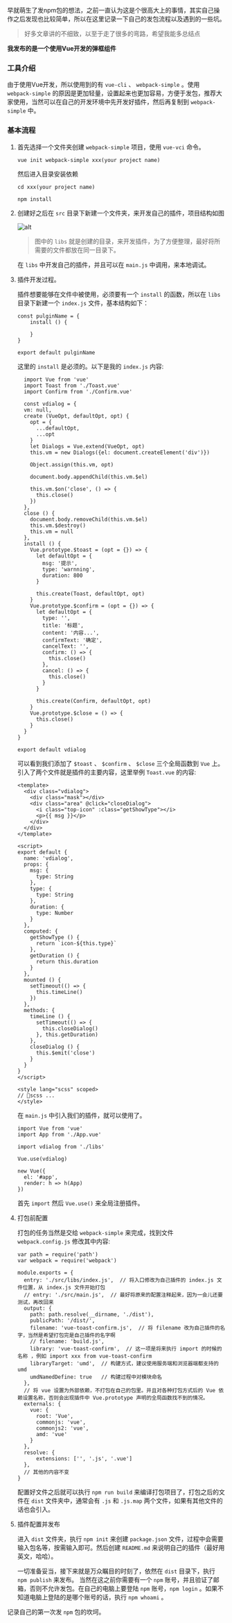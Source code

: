 早就萌生了发npm包的想法，之前一直认为这是个很高大上的事情，其实自己操作之后发现也比较简单，所以在这里记录一下自己的发包流程以及遇到的一些坑。

> 好多文章讲的不细致，以至于走了很多的弯路，希望我能多总结点

**我发布的是一个使用Vue开发的弹框组件**

### 工具介绍 

由于使用Vue开发，所以使用到的有 ```vue-cli``` 、 ```webpack-simple``` 。使用 ```webpack-simple``` 的原因是更加轻量，设置起来也更加容易，方便于发包，推荐大家使用，当然可以在自己的开发环境中先开发好插件，然后再复制到 ```webpack-simple``` 中。

### 基本流程

1. 首先选择一个文件夹创建 ```webpack-simple``` 项目，使用 ```vue-vci``` 命令。

    ```
    vue init webpack-simple xxx(your project name)
    ```
    然后进入目录安装依赖

    ```
    cd xxx(your project name)

    npm install
    ```

2. 创建好之后在 ```src``` 目录下新建一个文件夹，来开发自己的插件，项目结构如图

    ![alt](https://sansiro.me/upload/312cb381d27801e0cfe8186b387ba6fb-WX20181010-174112@2x.png)

    > 图中的 ```libs``` 就是创建的目录，来开发插件，为了方便整理，最好将所需要的文件都放在同一目录下。

    在 ```libs``` 中开发自己的插件，并且可以在 ```main.js``` 中调用，来本地调试。

3. 插件开发过程。
    
    插件想要能够在文件中被使用，必须要有一个 ```install``` 的函数，所以在 ```libs``` 目录下新建一个 ```index.js``` 文件，基本结构如下：

    ```
    const pulginName = {
        install () {

        }
    }

    export default pulginName
    
    ```

    这里的 ```install``` 是必须的。以下是我的 ```index.js``` 内容:

    ```
      import Vue from 'vue'
      import Toast from './Toast.vue'
      import Confirm from './Confirm.vue'

      const vdialog = {
      vm: null,
      create (VueOpt, defaultOpt, opt) {
        opt = {
          ...defaultOpt,
          ...opt
        }
        let Dialogs = Vue.extend(VueOpt, opt)
        this.vm = new Dialogs({el: document.createElement('div')})

        Object.assign(this.vm, opt)

        document.body.appendChild(this.vm.$el)

        this.vm.$on('close', () => {
          this.close()
        })
      },
      close () {
        document.body.removeChild(this.vm.$el)
        this.vm.$destroy()
        this.vm = null
      },
      install () {
        Vue.prototype.$toast = (opt = {}) => {
          let defaultOpt = {
            msg: '提示',
            type: 'warnning',
            duration: 800
          }

          this.create(Toast, defaultOpt, opt)
        }
        Vue.prototype.$confirm = (opt = {}) => {
          let defaultOpt = {
            type: '',
            title: '标题',
            content: '内容...',
            confirmText: '确定',
            cancelText: '',
            confirm: () => {
              this.close()
            },
            cancel: () => {
              this.close()
            }
          }

          this.create(Confirm, defaultOpt, opt)
        }
        Vue.prototype.$close = () => {
          this.close()
        }
      }
    }

    export default vdialog

    ```

    可以看到我们添加了 ```$toast``` 、 ```$confirm``` 、 ```$close``` 三个全局函数到 ```Vue``` 上。引入了两个文件就是插件的主要内容，这里举例 ```Toast.vue``` 的内容:
    
    ```
    <template>
      <div class="vdialog">
        <div class="mask"></div>
        <div class="area" @click="closeDialog">
          <i class="top-icon" :class="getShowType"></i>
          <p>{{ msg }}</p>
        </div>
      </div>
    </template>

    <script>
    export default {
      name: 'vdialog',
      props: {
        msg: {
          type: String
        },
        type: {
          type: String
        },
        duration: {
          type: Number
        }
      },
      computed: {
        getShowType () {
          return `icon-${this.type}`
        },
        getDuration () {
          return this.duration
        }
      },
      mounted () {
        setTimeout(() => {
          this.timeLine()
        })
      },
      methods: {
        timeLine () {
          setTimeout(() => {
            this.closeDialog()
          }, this.getDuration)
        },
        closeDialog () {
          this.$emit('close')
        }
      }
    }
    </script>

    <style lang="scss" scoped>
    // scss ...
    </style>

    ```
    在 ```main.js``` 中引入我们的插件，就可以使用了。

    ```
    import Vue from 'vue'
    import App from './App.vue'

    import vdialog from './libs'

    Vue.use(vdialog)

    new Vue({
      el: '#app',
      render: h => h(App)
    })
    ```
    首先 ```import``` 然后 ```Vue.use()``` 来全局注册插件。

4. 打包前配置

    打包的任务当然是交给 ```webpack-simple``` 来完成，找到文件 ```webpack.config.js``` 修改其中内容:

    ```
    var path = require('path')
    var webpack = require('webpack')

    module.exports = {
      entry: './src/libs/index.js',  // 将入口修改为自己插件的 index.js 文件位置，从 index.js 文件开始打包
      // entry: './src/main.js',  // 最好将原来的配置注释起来，因为一会儿还要测试，再改回来
      output: {
        path: path.resolve(__dirname, './dist'),
        publicPath: '/dist/',
        filename: 'vue-toast-confirm.js',  // 将 filename 改为自己插件的名字，当然是希望打包完是自己插件的名字啊
        // filename: 'build.js',
        library: 'vue-toast-confirm',  // 这一项是将来执行 import 的时候的名称 ，例如 import xxx from vue-toast-confirm
        libraryTarget: 'umd',  // 构建方式，建议使用服务端和浏览器端都支持的 umd 
        umdNamedDefine: true   // 构建过程中对模块命名
      },
      // 将 vue 设置为外部依赖，不打包在自己的包里。并且对各种打包方式后的 Vue 依赖设置名称，否则会出现插件中 Vue.prototype 声明的全局函数找不到的情况。
      externals: {
        vue: {
          root: 'Vue',
          commonjs: 'vue',
          commonjs2: 'vue',
          amd: 'vue'
        }
      },
      resolve: {
          extensions: ['', '.js', '.vue']
      },
      // 其他的内容不变
    }

    ```
    配置好文件之后就可以执行 ```npm run build``` 来编译打包项目了，打包之后的文件在 ```dist``` 文件夹中，通常会有 ```.js``` 和 ```.js.map``` 两个文件，如果有其他文件的话也会引入。

5. 插件配置并发布

    进入 ```dist``` 文件夹，执行 ```npm init``` 来创建 ```package.json``` 文件，过程中会需要输入包名等，按需输入即可。然后创建 ```README.md``` 来说明自己的插件（最好用英文，哈哈）。

    一切准备妥当，接下来就是万众瞩目的时刻了，依然在 ```dist``` 目录下，执行 ```npm publish``` 来发布。
    当然在这之前你需要有一个 ```npm``` 账号，并且验证了邮箱，否则不允许发包。在自己的电脑上要登陆 ```npm``` 账号，```npm login``` 。如果不知道电脑上登陆的是哪个账号的话，执行 ```npm whoami``` 。

记录自己的第一次发 ```npm``` 包的坎坷。
